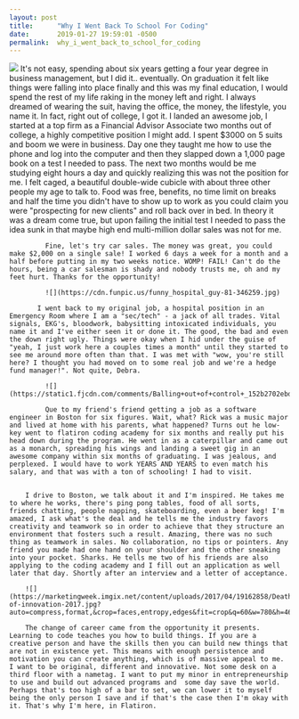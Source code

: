```yaml
---
layout: post
title:      "Why I Went Back To School For Coding"
date:       2019-01-27 19:59:01 -0500
permalink:  why_i_went_back_to_school_for_coding
---
```


![](https://tedideas.files.wordpress.com/2018/05/featured_art_grad_avice_istock.jpg?w=750)
      It's not easy, spending about six years getting a four year degree in business management, but I did it.. eventually. On graduation it felt like things were falling into place finally and this was my final education, I would spend the rest of my life raking in the money left and right. I always dreamed of wearing the suit, having the office, the money, the lifestyle, you name it. In fact, right out of college, I got it. I landed an awesome job, I started at a top firm as a Financial Advisor Associate two months out of college, a highly competitive position I might add. I spent $3000 on 5 suits and boom we were in business. Day one they taught me how to use the phone and log into the computer and then they slapped down a 1,000 page book on a test I needed to pass. The next two months would be me studying eight hours a day and quickly realizing this was not the position for me. I felt caged, a beautiful double-wide cubicle with about three other people my age to talk to. Food was free, benefits, no time limit on breaks and half the time you didn't have to show up to work as you could claim you were "prospecting for new clients" and roll back over in bed. In theory it was a dream come true, but upon failing the initial test I needed to pass the idea sunk in that maybe high end multi-million dollar sales was not for me.
			
			
			 Fine, let's try car sales. The money was great, you could make $2,000 on a single sale! I worked 6 days a week for a month and a half before putting in my two weeks notice. WOMP! FAIL! Can't do the hours, being a car salesman is shady and nobody trusts me, oh and my feet hurt. Thanks for the opportunity! 
			 
			 ![](https://cdn.funpic.us/funny_hospital_guy-81-346259.jpg)
			 
		   I went back to my original job, a hospital position in an Emergency Room where I am a "sec/tech" - a jack of all trades. Vital signals, EKG's, bloodwork, babysitting intoxicated individuals, you name it and I've either seen it or done it. The good, the bad and even the down right ugly. Things were okay when I hid under the guise of "yeah, I just work here a couples times a month" until they started to see me around more often than that. I was met with "wow, you're still here? I thought you had moved on to some real job and we're a hedge fund manager!". Not quite, Debra.
			 
			 ![](https://static1.fjcdn.com/comments/Balling+out+of+control+_152b2702ebd81b6c2efdc42f09914d5b.jpg)
			 
			 Que to my friend's friend getting a job as a software engineer in Boston for six figures. Wait, what? Rick was a music major and lived at home with his parents, what happened? Turns out he low-key went to flatiron coding academy for six months and really put his head down during the program. He went in as a caterpillar and came out as a monarch, spreading his wings and landing a sweet gig in an awesome company within six months of graduating. I was jealous, and perplexed. I would have to work YEARS AND YEARS to even match his salary, and that was with a ton of schooling! I had to visit. 
			 
			 
		I drive to Boston, we talk about it and I'm inspired. He takes me to where he works, there's ping pong tables, food of all sorts, friends chatting, people napping, skateboarding, even a beer keg! I'm amazed, I ask what's the deal and he tells me the industry favors creativity and teamwork so in order to achieve that they structure an environment that fosters such a result. Amazing, there was no such thing as teamwork in sales. No collaboration, no tips or pointers. Any friend you made had one hand on your shoulder and the other sneaking into your pocket. Sharks. He tells me two of his friends are also applying to the coding academy and I fill out an application as well later that day. Shortly after an interview and a letter of acceptance.
		
		![](https://marketingweek.imgix.net/content/uploads/2017/04/19162858/Death-of-innovation-2017.jpg?auto=compress,format,&crop=faces,entropy,edges&fit=crop&q=60&w=780&h=463)
		
		The change of career came from the opportunity it presents. Learning to code teaches you how to build things. If you are a creative person and have the skills then you can build new things that are not in existence yet. This means with enough persistence and motivation you can create anything, which is of massive appeal to me. I want to be original, different and innovative. Not some desk on a third floor with a nametag. I want to put my minor in entrepreneurship to use and build out advanced programs and  some day save the world. Perhaps that's too high of a bar to set, we can lower it to myself being the only person I save and if that's the case then I'm okay with it. That's why I'm here, in Flatiron.
    

